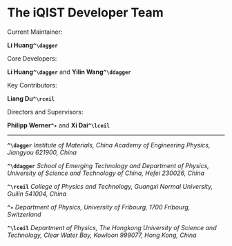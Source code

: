 # The iQIST Developer Team

Current Maintainer:

**Li Huang``^\dagger``**

Core Developers:

**Li Huang``^\dagger``** and **Yilin Wang``^\ddagger``**

Key Contributors:

**Liang Du``^\rceil``**

Directors and Supervisors:

**Philipp Werner``^✶``** and **Xi Dai``^\lceil``**

---

**``^\dagger``** *Institute of Materials, China Academy of Engineering Physics, Jiangyou 621900, China*

**``^\ddagger``** *School of Emerging Technology and Department of Physics, University of Science and Technology of China, Hefei 230026, China*

**``^\rceil``** *College of Physics and Technology, Guangxi Normal University, Guilin 541004, China*

**``^✶``** *Department of Physics, University of Fribourg, 1700 Fribourg, Switzerland*

**``^\lceil``** *Department of Physics, The Hongkong University of Science and Technology, Clear Water Bay, Kowloon 999077, Hong Kong, China*
